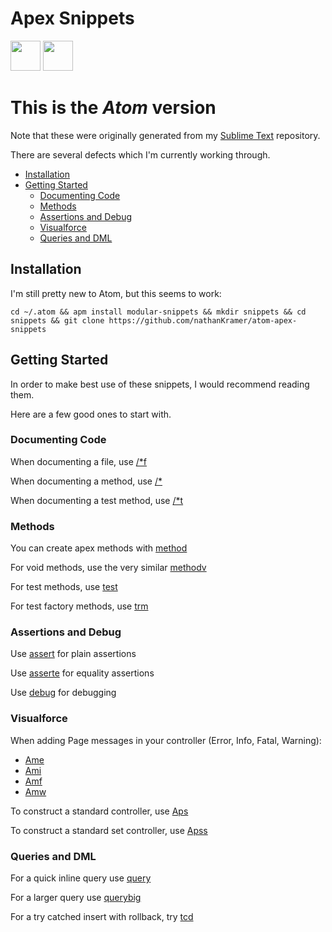 # Apex Snippets

[<img src="https://cdn-business.discourse.org/uploads/github_atom/490/d8548f4ce56f1599.png" width="48">](https://github.com/nathanKramer/atom-apex-snippets) [<img src="http://c758482.r82.cf2.rackcdn.com/sublime_text_icon_2181.png" width="48">](https://github.com/nathanKramer/apex-snippets)

This is the _Atom_ version
===========================

Note that these were originally generated from my [Sublime Text](https://github.com/nathanKramer/apex-snippets) repository.

There are several defects which I'm currently working through.

<!-- START doctoc generated TOC please keep comment here to allow auto update -->
<!-- DON'T EDIT THIS SECTION, INSTEAD RE-RUN doctoc TO UPDATE -->


- [Installation](#installation)
- [Getting Started](#getting-started)
  - [Documenting Code](#documenting-code)
  - [Methods](#methods)
  - [Assertions and Debug](#assertions-and-debug)
  - [Visualforce](#visualforce)
  - [Queries and DML](#queries-and-dml)

<!-- END doctoc generated TOC please keep comment here to allow auto update -->

## Installation

I'm still pretty new to Atom, but this seems to work:

`cd ~/.atom && apm install modular-snippets && mkdir snippets && cd snippets && git clone https://github.com/nathanKramer/atom-apex-snippets`

## Getting Started

In order to make best use of these snippets, I would recommend reading them.

Here are a few good ones to start with.

### Documenting Code

When documenting a file, use [/*f](/filecomment.cson)

When documenting a method, use [/*](/comment.cson)

When documenting a test method, use [/*t](/test_method.cson)

### Methods

You can create apex methods with [method](/method.cson)

For void methods, use the very similar [methodv](/method.cson)

For test methods, use [test](/test_method.cson)

For test factory methods, use [trm](/test_record_method.cson)

### Assertions and Debug

Use [assert](/assert.cson) for plain assertions

Use [asserte](/assert_equals.cson) for equality assertions

Use [debug](/debug.cson) for debugging

### Visualforce

When adding Page messages in your controller (Error, Info, Fatal, Warning):

- [Ame](/add_message_error.cson)
- [Ami](/add_message_info.cson)
- [Amf](/add_message_fatal.cson)
- [Amw](/add_message_warning.cson)

To construct a standard controller, use [Aps](/initialise_standard_controller.cson)

To construct a standard set controller, use [Apss](/initialise_standard_set_controller.cson)

### Queries and DML

For a quick inline query use [query](/soql_query.cson)

For a larger query use [querybig](/soql_query_big.cson)

For a try catched insert with rollback, try [tcd](/safe_dml.cson)
